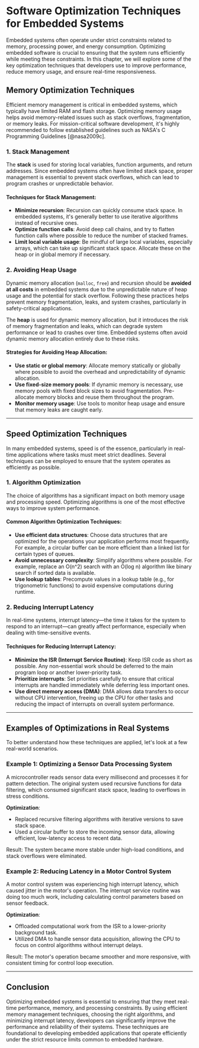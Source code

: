 # Software Optimization Techniques for Embedded Systems

Embedded systems often operate under strict constraints related to memory, processing power, and energy consumption. Optimizing embedded software is crucial to ensuring that the system runs efficiently while meeting these constraints. In this chapter, we will explore some of the key optimization techniques that developers use to improve performance, reduce memory usage, and ensure real-time responsiveness.

## Memory Optimization Techniques

Efficient memory management is critical in embedded systems, which typically have limited RAM and flash storage. Optimizing memory usage helps avoid memory-related issues such as stack overflows, fragmentation, or memory leaks. For mission-critical software development, it's highly recommended to follow established guidelines such as NASA's C Programming Guidelines [@nasa2009c].

### 1. Stack Management

The **stack** is used for storing local variables, function arguments, and return addresses. Since embedded systems often have limited stack space, proper management is essential to prevent stack overflows, which can lead to program crashes or unpredictable behavior.

#### Techniques for Stack Management:
- **Minimize recursion**: Recursion can quickly consume stack space. In embedded systems, it's generally better to use iterative algorithms instead of recursive ones.
- **Optimize function calls**: Avoid deep call chains, and try to flatten function calls where possible to reduce the number of stacked frames.
- **Limit local variable usage**: Be mindful of large local variables, especially arrays, which can take up significant stack space. Allocate these on the heap or in global memory if necessary.

### 2. Avoiding Heap Usage

Dynamic memory allocation (`malloc`, `free`) and recursion should be **avoided at all costs** in embedded systems due to the unpredictable nature of heap usage and the potential for stack overflow. Following these practices helps prevent memory fragmentation, leaks, and system crashes, particularly in safety-critical applications.

The **heap** is used for dynamic memory allocation, but it introduces the risk of memory fragmentation and leaks, which can degrade system performance or lead to crashes over time. Embedded systems often avoid dynamic memory allocation entirely due to these risks.

#### Strategies for Avoiding Heap Allocation:
- **Use static or global memory**: Allocate memory statically or globally where possible to avoid the overhead and unpredictability of dynamic allocation.
- **Use fixed-size memory pools**: If dynamic memory is necessary, use memory pools with fixed block sizes to avoid fragmentation. Pre-allocate memory blocks and reuse them throughout the program.
- **Monitor memory usage**: Use tools to monitor heap usage and ensure that memory leaks are caught early.

---

## Speed Optimization Techniques

In many embedded systems, speed is of the essence, particularly in real-time applications where tasks must meet strict deadlines. Several techniques can be employed to ensure that the system operates as efficiently as possible.

### 1. Algorithm Optimization

The choice of algorithms has a significant impact on both memory usage and processing speed. Optimizing algorithms is one of the most effective ways to improve system performance.

#### Common Algorithm Optimization Techniques:
- **Use efficient data structures**: Choose data structures that are optimized for the operations your application performs most frequently. For example, a circular buffer can be more efficient than a linked list for certain types of queues.
- **Avoid unnecessary complexity**: Simplify algorithms where possible. For example, replace an O(n^2) search with an O(log n) algorithm like binary search if sorted data is available.
- **Use lookup tables**: Precompute values in a lookup table (e.g., for trigonometric functions) to avoid expensive computations during runtime.

### 2. Reducing Interrupt Latency

In real-time systems, interrupt latency—the time it takes for the system to respond to an interrupt—can greatly affect performance, especially when dealing with time-sensitive events.

#### Techniques for Reducing Interrupt Latency:
- **Minimize the ISR (Interrupt Service Routine)**: Keep ISR code as short as possible. Any non-essential work should be deferred to the main program loop or another lower-priority task.
- **Prioritize interrupts**: Set priorities carefully to ensure that critical interrupts are handled immediately while deferring less important ones.
- **Use direct memory access (DMA)**: DMA allows data transfers to occur without CPU intervention, freeing up the CPU for other tasks and reducing the impact of interrupts on overall system performance.

---

## Examples of Optimizations in Real Systems

To better understand how these techniques are applied, let's look at a few real-world scenarios.

### Example 1: Optimizing a Sensor Data Processing System
A microcontroller reads sensor data every millisecond and processes it for pattern detection. The original system used recursive functions for data filtering, which consumed significant stack space, leading to overflows in stress conditions.

**Optimization**:
- Replaced recursive filtering algorithms with iterative versions to save stack space.
- Used a circular buffer to store the incoming sensor data, allowing efficient, low-latency access to recent data.

Result: The system became more stable under high-load conditions, and stack overflows were eliminated.

### Example 2: Reducing Latency in a Motor Control System
A motor control system was experiencing high interrupt latency, which caused jitter in the motor's operation. The interrupt service routine was doing too much work, including calculating control parameters based on sensor feedback.

**Optimization**:
- Offloaded computational work from the ISR to a lower-priority background task.
- Utilized DMA to handle sensor data acquisition, allowing the CPU to focus on control algorithms without interrupt delays.

Result: The motor's operation became smoother and more responsive, with consistent timing for control loop execution.

---

## Conclusion

Optimizing embedded systems is essential to ensuring that they meet real-time performance, memory, and processing constraints. By using efficient memory management techniques, choosing the right algorithms, and minimizing interrupt latency, developers can significantly improve the performance and reliability of their systems. These techniques are foundational to developing embedded applications that operate efficiently under the strict resource limits common to embedded hardware.
